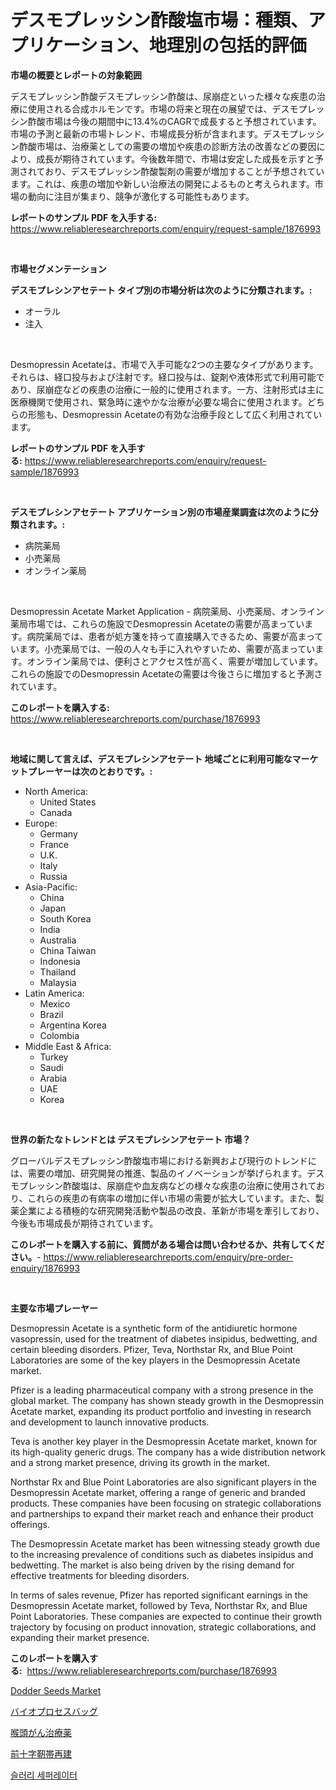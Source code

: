 <p><h1>デスモプレッシン酢酸塩市場：種類、アプリケーション、地理別の包括的評価</h1></p><p><strong>市場の概要とレポートの対象範囲</strong></p>
<p><p>デスモプレッシン酢酸デスモプレッシン酢酸は、尿崩症といった様々な疾患の治療に使用される合成ホルモンです。市場の将来と現在の展望では、デスモプレッシン酢酸市場は今後の期間中に13.4%のCAGRで成長すると予想されています。市場の予測と最新の市場トレンド、市場成長分析が含まれます。デスモプレッシン酢酸市場は、治療薬としての需要の増加や疾患の診断方法の改善などの要因により、成長が期待されています。今後数年間で、市場は安定した成長を示すと予測されており、デスモプレッシン酢酸製剤の需要が増加することが予想されています。これは、疾患の増加や新しい治療法の開発によるものと考えられます。市場の動向に注目が集まり、競争が激化する可能性もあります。</p></p>
<p><strong>レポートのサンプル PDF を入手する:</strong> <a href="https://www.reliableresearchreports.com/enquiry/request-sample/1876993">https://www.reliableresearchreports.com/enquiry/request-sample/1876993</a></p>
<p>&nbsp;</p>
<p><strong>市場セグメンテーション</strong></p>
<p><strong>デスモプレシンアセテート タイプ別の市場分析は次のように分類されます。:</strong></p>
<p><ul><li>オーラル</li><li>注入</li></ul></p>
<p>&nbsp;</p>
<p><p>Desmopressin Acetateは、市場で入手可能な2つの主要なタイプがあります。それらは、経口投与および注射です。経口投与は、錠剤や液体形式で利用可能であり、尿崩症などの疾患の治療に一般的に使用されます。一方、注射形式は主に医療機関で使用され、緊急時に速やかな治療が必要な場合に使用されます。どちらの形態も、Desmopressin Acetateの有効な治療手段として広く利用されています。</p></p>
<p><strong>レポートのサンプル PDF を入手する:</strong>&nbsp;<a href="https://www.reliableresearchreports.com/enquiry/request-sample/1876993">https://www.reliableresearchreports.com/enquiry/request-sample/1876993</a></p>
<p>&nbsp;</p>
<p><strong> デスモプレシンアセテート アプリケーション別の市場産業調査は次のように分類されます。:</strong></p>
<p><ul><li>病院薬局</li><li>小売薬局</li><li>オンライン薬局</li></ul></p>
<p>&nbsp;</p>
<p><p>Desmopressin Acetate Market Application - 病院薬局、小売薬局、オンライン薬局市場では、これらの施設でDesmopressin Acetateの需要が高まっています。病院薬局では、患者が処方箋を持って直接購入できるため、需要が高まっています。小売薬局では、一般の人々も手に入れやすいため、需要が高まっています。オンライン薬局では、便利さとアクセス性が高く、需要が増加しています。これらの施設でのDesmopressin Acetateの需要は今後さらに増加すると予測されています。</p></p>
<p><strong>このレポートを購入する:</strong>&nbsp; <a href="https://www.reliableresearchreports.com/purchase/1876993">https://www.reliableresearchreports.com/purchase/1876993</a></p>
<p>&nbsp;</p>
<p><strong>地域に関して言えば、デスモプレシンアセテート 地域ごとに利用可能なマーケットプレーヤーは次のとおりです。:</strong></p>
<p><ul>
    <li>
        North America:
        <ul>
            <li>United States</li>
            <li>Canada</li>
        </ul>
    </li>
    <li>
        Europe:
        <ul>
            <li>Germany</li>
            <li>France</li>
            <li>U.K.</li>
            <li>Italy</li>
            <li>Russia</li>
        </ul>
    </li>
    <li>
        Asia-Pacific:
        <ul>
            <li>China</li>
            <li>Japan</li>
            <li>South Korea</li>
            <li>India</li>
            <li>Australia</li>
            <li>China Taiwan</li>
            <li>Indonesia</li>
            <li>Thailand</li>
            <li>Malaysia</li>
        </ul>
    </li>
    <li>
        Latin America:
        <ul>
            <li>Mexico</li>
            <li>Brazil</li>
            <li>Argentina Korea</li>
            <li>Colombia</li>
        </ul>
    </li>
    <li>
        Middle East & Africa:
        <ul>
            <li>Turkey</li>
            <li>Saudi</li>
            <li>Arabia</li>
            <li>UAE</li>
            <li>Korea</li>
        </ul>
    </li>
    </ul></p>
<p>&nbsp;</p>
<p><strong>世界の新たなトレンドとは デスモプレシンアセテート 市場？</strong></p>
<p><p>グローバルデスモプレッシン酢酸塩市場における新興および現行のトレンドには、需要の増加、研究開発の推進、製品のイノベーションが挙げられます。デスモプレッシン酢酸塩は、尿崩症や血友病などの様々な疾患の治療に使用されており、これらの疾患の有病率の増加に伴い市場の需要が拡大しています。また、製薬企業による積極的な研究開発活動や製品の改良、革新が市場を牽引しており、今後も市場成長が期待されています。</p></p>
<p><strong>このレポートを購入する前に、質問がある場合は問い合わせるか、共有してください。</strong>- <a href="https://www.reliableresearchreports.com/enquiry/pre-order-enquiry/1876993">https://www.reliableresearchreports.com/enquiry/pre-order-enquiry/1876993</a></p>
<p>&nbsp;</p>
<p><strong>主要な市場プレーヤー</strong></p>
<p><p>Desmopressin Acetate is a synthetic form of the antidiuretic hormone vasopressin, used for the treatment of diabetes insipidus, bedwetting, and certain bleeding disorders. Pfizer, Teva, Northstar Rx, and Blue Point Laboratories are some of the key players in the Desmopressin Acetate market.</p><p>Pfizer is a leading pharmaceutical company with a strong presence in the global market. The company has shown steady growth in the Desmopressin Acetate market, expanding its product portfolio and investing in research and development to launch innovative products.</p><p>Teva is another key player in the Desmopressin Acetate market, known for its high-quality generic drugs. The company has a wide distribution network and a strong market presence, driving its growth in the market.</p><p>Northstar Rx and Blue Point Laboratories are also significant players in the Desmopressin Acetate market, offering a range of generic and branded products. These companies have been focusing on strategic collaborations and partnerships to expand their market reach and enhance their product offerings.</p><p>The Desmopressin Acetate market has been witnessing steady growth due to the increasing prevalence of conditions such as diabetes insipidus and bedwetting. The market is also being driven by the rising demand for effective treatments for bleeding disorders.</p><p>In terms of sales revenue, Pfizer has reported significant earnings in the Desmopressin Acetate market, followed by Teva, Northstar Rx, and Blue Point Laboratories. These companies are expected to continue their growth trajectory by focusing on product innovation, strategic collaborations, and expanding their market presence.</p></p>
<p><strong>このレポートを購入する:</strong>&nbsp;&nbsp;<a href="https://www.reliableresearchreports.com/purchase/1876993">https://www.reliableresearchreports.com/purchase/1876993</a></p>
<p><p><a href="https://simplistic-meeting-7ee.notion.site/Dodder-Seeds-Market-Furnish-Information-about-Market-Size-Market-Share-Market-Dynamics-and-Projec-073bb2a709cb46a88d8ec36bae7f37a5">Dodder Seeds Market</a></p><p><a href="https://medium.com/@emmittkutch2023/%E3%83%90%E3%82%A4%E3%82%AA%E3%83%97%E3%83%AD%E3%82%BB%E3%82%B9%E3%83%90%E3%83%83%E3%82%B0%E5%B8%82%E5%A0%B4-2031%E5%B9%B4%E3%81%BE%E3%81%A7%E3%81%AE%E5%8B%95%E5%90%91-%E4%BA%88%E6%B8%AC-%E7%AB%B6%E5%90%88%E5%88%86%E6%9E%90-9970987d3c43">バイオプロセスバッグ</a></p><p><a href="https://github.com/mreklxf44233/Market-Research-Report-List-1/blob/main/26830412916.md">喉頭がん治療薬</a></p><p><a href="https://medium.com/@skylarreilly36/acl%E5%86%8D%E5%BB%BA%E5%B8%82%E5%A0%B4%E3%81%AE%E8%A6%8B%E9%80%9A%E3%81%97-%E5%B8%82%E5%A0%B4%E5%8B%95%E5%90%91-%E6%88%90%E9%95%B7-2024%E5%B9%B4%E3%81%8B%E3%82%892031%E5%B9%B4%E3%81%BE%E3%81%A7%E3%81%AE%E4%BA%88%E6%B8%AC-07a48d9ce067">前十字靭帯再建</a></p><p><a href="https://medium.com/@hermanokutneva7878567/%EC%8A%AC%EB%9F%AC%EB%A6%AC-%EB%B6%84%EB%A6%AC%EA%B8%B0-%EC%8B%9C%EC%9E%A5-%EB%B6%84%EC%84%9D-%EA%B7%B8%EA%B2%83%EC%9D%98-cagr-%EC%8B%9C%EC%9E%A5-%EC%84%B8%EB%B6%84%ED%99%94-%EB%B0%8F-%EA%B8%80%EB%A1%9C%EB%B2%8C-%EC%82%B0%EC%97%85-%EA%B0%9C%EC%9A%94-7c83af32097a">슬러리 세퍼레이터</a></p></p>
